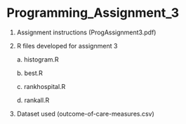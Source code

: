# Programming_Assignment_3
1. Assignment instructions (ProgAssignment3.pdf)

2. R files developed for assignment 3

    a. histogram.R

    b. best.R

    c. rankhospital.R

    d. rankall.R

3. Dataset used (outcome-of-care-measures.csv)
